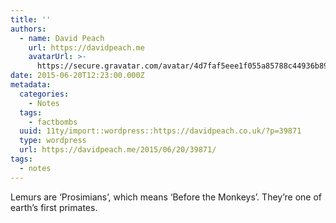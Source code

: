 ```yaml
---
title: ''
authors:
  - name: David Peach
    url: https://davidpeach.me
    avatarUrl: >-
      https://secure.gravatar.com/avatar/4d7faf5eee1f055a85788c44936b8995eaab6dfb004e7854ec747ccb272e91ee?s=96&d=mm&r=g
date: 2015-06-20T12:23:00.000Z
metadata:
  categories:
    - Notes
  tags:
    - factbombs
  uuid: 11ty/import::wordpress::https://davidpeach.co.uk/?p=39871
  type: wordpress
  url: https://davidpeach.me/2015/06/20/39871/
tags:
  - notes
---
```

Lemurs are ‘Prosimians’, which means ‘Before the Monkeys’. They’re one of earth’s first primates.